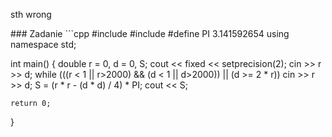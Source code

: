<object width="400" height="500" type="application/pdf" data="PP-lista1.pdf">
    <p>sth wrong</p>
</object>
### Zadanie 
```cpp
#include <iostream>
#include <iomanip>
#define PI 3.141592654
using namespace std;

int main()
{
	double r = 0, d = 0, S;
	cout << fixed << setprecision(2);
	cin >> r >> d;
	while (((r < 1 || r>2000) && (d < 1 || d>2000)) || (d >= 2 * r))
		cin >> r >> d;
	S = (r * r - (d * d) / 4) * PI;
	cout << S;

	return 0;
}
```